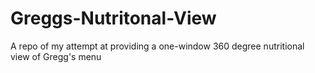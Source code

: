# Greggs-Nutritonal-View
A repo of my attempt at providing a one-window 360 degree nutritional view of Gregg's menu

